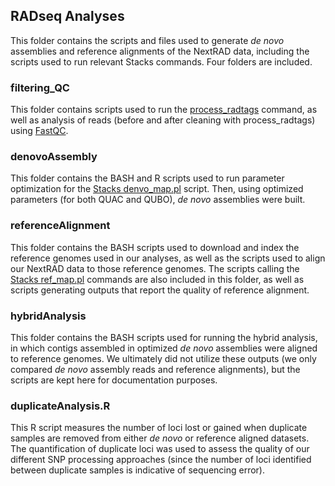 ## RADseq Analyses

This folder contains the scripts and files used to generate _de novo_ assemblies and reference alignments of 
the NextRAD data, including the scripts used to run relevant Stacks commands. Four folders are included.

### filtering_QC
This folder contains scripts used to run the [process_radtags](https://catchenlab.life.illinois.edu/stacks/comp/process_radtags.php)
command, as well as analysis of reads (before and after cleaning with process_radtags) using [FastQC](https://www.bioinformatics.babraham.ac.uk/projects/fastqc/).

### denovoAssembly
This folder contains the BASH and R scripts used to run parameter optimization for the [Stacks denvo_map.pl](https://catchenlab.life.illinois.edu/stacks/comp/denovo_map.php)
script. Then, using optimized parameters (for both QUAC and QUBO), _de novo_ assemblies were built. 

### referenceAlignment
This folder contains the BASH scripts used to download and index the reference genomes used in our analyses, as well as
the scripts used to align our NextRAD data to those reference genomes. The scripts calling the [Stacks ref_map.pl](https://catchenlab.life.illinois.edu/stacks/comp/ref_map.php)
commands are also included in this folder, as well as scripts generating outputs that report the quality of reference alignment.

### hybridAnalysis
This folder contains the BASH scripts used for running the hybrid analysis, in which contigs assembled in optimized
_de novo_ assemblies were aligned to reference genomes. We ultimately did not utilize these outputs (we only compared _de novo_
assembly reads and reference alignments), but the scripts are kept here for documentation purposes.

### duplicateAnalysis.R
This R script measures the number of loci lost or gained when duplicate samples are removed from either _de novo_ or
reference aligned datasets. The quantification of duplicate loci was used to assess the quality of our different
SNP processing approaches (since the number of loci identified between duplicate samples is indicative of sequencing error). 
